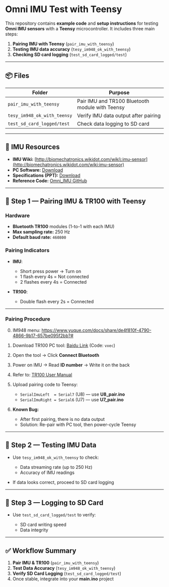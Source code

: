 

# Omni IMU Test with Teensy

This repository contains **example code** and **setup instructions** for testing **Omni IMU sensors** with a **Teensy** microcontroller.
It includes three main steps:

1. **Pairing IMU with Teensy** (`pair_imu_with_teensy`)
2. **Testing IMU data accuracy** (`tesy_im948_ok_with_teensy`)
3. **Checking SD card logging** (`test_sd_card_logged/test`)

---

## 📦 Files

| Folder                      | Purpose                                         |
| --------------------------- | ----------------------------------------------- |
| `pair_imu_with_teensy`      | Pair IMU and TR100 Bluetooth module with Teensy |
| `tesy_im948_ok_with_teensy` | Verify IMU data output after pairing            |
| `test_sd_card_logged/test`  | Check data logging to SD card                   |

---

## 📖 IMU Resources

* **IMU Wiki:** [http://biomechatronics.wikidot.com/wiki\:imu-sensor](http://biomechatronics.wikidot.com/wiki:imu-sensor)
* **PC Software:** [Download](https://www.dropbox.com/scl/fi/q0h8ouc72m3rgowg6f0s0/IMU_2.33_Release_English-v2.exe?rlkey=f4t5tojolnzs5rr06gbkz9c7t&e=1&dl=0)
* **Specifications (PPT):** [Download](https://www.dropbox.com/scl/fi/7xy8oyd4o0yxv5cz81y83/2025-2-14-Omni-imu-specifications.pptx?dl=0&rlkey=al0zkvw6fepnodw61cta6f2so)
* **Reference Code:** [Omni\_IMU GitHub](https://github.com/biomechatronics001/SimToReal_Deployment_HipExo/tree/RAM/Lower_level_controllers/Omni_IMU)

---

## 🔹 Step 1 — Pairing IMU & TR100 with Teensy

### Hardware

* **Bluetooth TR100** modules (1-to-1 with each IMU)
* **Max sampling rate:** 250 Hz
* **Default baud rate:** `460800`

### Pairing Indicators

* **IMU**:

  * Short press power → Turn on
  * 1 flash every 4s = Not connected
  * 2 flashes every 4s = Connected
* **TR100**:

  * Double flash every 2s = Connected

---

### Pairing Procedure
0. IM948 menu: https://www.yuque.com/docs/share/de4f810f-4790-4866-9b17-657be095f2bb?# 
1. Download TR100 PC tool:
   [Baidu Link](https://pan.baidu.com/s/1QrPmc_ImhZfWZHYgccVJXw?pwd=vxec) (Code: `vxec`)
2. Open the tool → Click **Connect Bluetooth**
3. Power on IMU → Read **ID number** → Write it on the back
4. Refer to: [TR100 User Manual](https://www.yuque.com/cxqwork/lkw3sg/lcyzdvgeaeyk98sh?singleDoc#)
5. Upload pairing code to Teensy:

   * `SerialImuLeft  = Serial7` (U8) — use **U8\_pair.ino**
   * `SerialImuRight = Serial6` (U7) — use **U7\_pair.ino**
6. **Known Bug:**

   * After first pairing, there is no data output
   * Solution: Re-pair with PC tool, then power-cycle Teensy

---

## 🔹 Step 2 — Testing IMU Data

* Use `tesy_im948_ok_with_teensy` to check:

  * Data streaming rate (up to 250 Hz)
  * Accuracy of IMU readings
* If data looks correct, proceed to SD card logging

---

## 🔹 Step 3 — Logging to SD Card

* Use `test_sd_card_logged/test` to verify:

  * SD card writing speed
  * Data integrity

---

## ✅ Workflow Summary

1. **Pair IMU & TR100** (`pair_imu_with_teensy`)
2. **Test Data Accuracy** (`tesy_im948_ok_with_teensy`)
3. **Verify SD Card Logging** (`test_sd_card_logged/test`)
4. Once stable, integrate into your **main.ino** project

